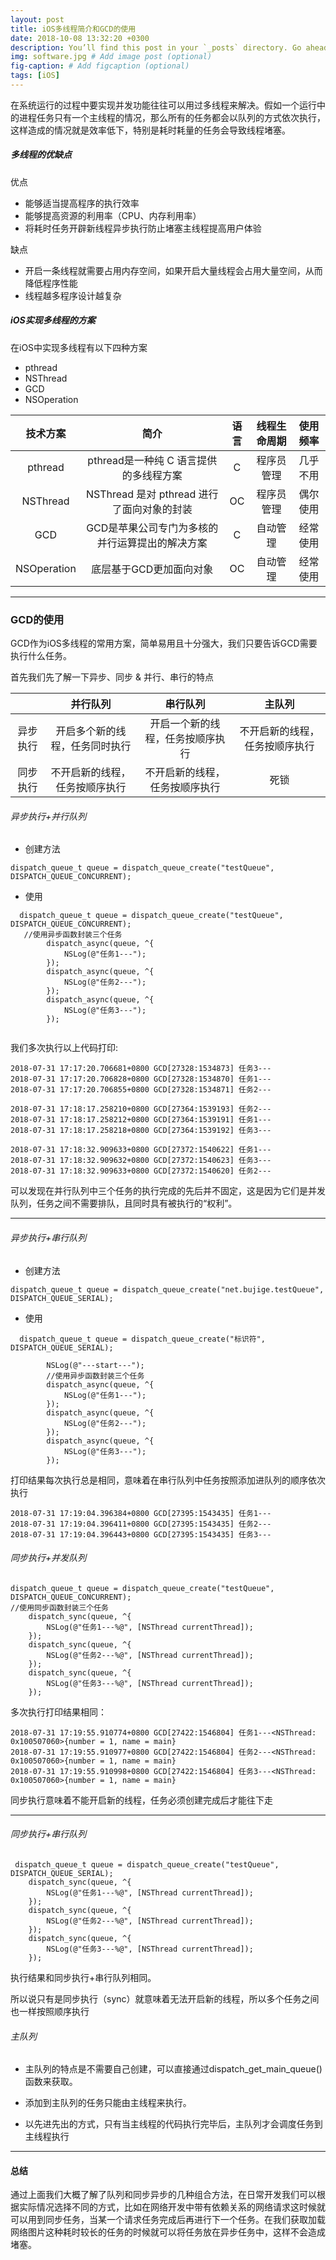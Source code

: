 ```yaml
---
layout: post
title: iOS多线程简介和GCD的使用
date: 2018-10-08 13:32:20 +0300
description: You’ll find this post in your `_posts` directory. Go ahead and edit it and re-build the site to see your changes. # Add post description (optional)
img: software.jpg # Add image post (optional)
fig-caption: # Add figcaption (optional)
tags: [iOS]
---
```




在系统运行的过程中要实现并发功能往往可以用过多线程来解决。假如一个运行中的进程任务只有一个主线程的情况，那么所有的任务都会以队列的方式依次执行，这样造成的情况就是效率低下，特别是耗时耗量的任务会导致线程堵塞。

##### 多线程的优缺点

优点

- 能够适当提高程序的执行效率
- 能够提高资源的利用率（CPU、内存利用率）
- 将耗时任务开辟新线程异步执行防止堵塞主线程提高用户体验

缺点

- 开启一条线程就需要占用内存空间，如果开启大量线程会占用大量空间，从而降低程序性能
- 线程越多程序设计越复杂

##### iOS实现多线程的方案

在iOS中实现多线程有以下四种方案

- pthread
- NSThread
- GCD
- NSOperation

|  技术方案   |                      简介                       | 语言 | 线程生命周期 | 使用频率 |
| :---------: | :---------------------------------------------: | :--: | :----------: | :------: |
|   pthread   |     pthread是一种纯 C 语言提供的多线程方案      |  C   |  程序员管理  | 几乎不用 |
|  NSThread   |   NSThread 是对 pthread 进行了面向对象的封装    |  OC  |  程序员管理  | 偶尔使用 |
|     GCD     | GCD是苹果公司专门为多核的并行运算提出的解决方案 |  C   |   自动管理   | 经常使用 |
| NSOperation |             底层基于GCD更加面向对象             |  OC  |   自动管理   | 经常使用 |

***

### GCD的使用

GCD作为iOS多线程的常用方案，简单易用且十分强大，我们只要告诉GCD需要执行什么任务。

首先我们先了解一下异步、同步 & 并行、串行的特点

|          |            并行队列            |             串行队列             |             主队列             |
| :------: | :----------------------------: | :------------------------------: | :----------------------------: |
| 异步执行 | 开启多个新的线程，任务同时执行 | 开启一个新的线程，任务按顺序执行 | 不开启新的线程，任务按顺序执行 |
| 同步执行 | 不开启新的线程，任务按顺序执行 |  不开启新的线程，任务按顺序执行  |              死锁              |

###### 异步执行+并行队列

- 创建方法

```
dispatch_queue_t queue = dispatch_queue_create("testQueue", DISPATCH_QUEUE_CONCURRENT);
```

- 使用

``` 
  dispatch_queue_t queue = dispatch_queue_create("testQueue", DISPATCH_QUEUE_CONCURRENT);
   //使用异步函数封装三个任务
        dispatch_async(queue, ^{
            NSLog(@"任务1---");
        });
        dispatch_async(queue, ^{
            NSLog(@"任务2---");
        });
        dispatch_async(queue, ^{
            NSLog(@"任务3---");
        });
  
```

我们多次执行以上代码打印:

```
2018-07-31 17:17:20.706681+0800 GCD[27328:1534873] 任务3---
2018-07-31 17:17:20.706828+0800 GCD[27328:1534870] 任务1---
2018-07-31 17:17:20.706855+0800 GCD[27328:1534871] 任务2---
```

```
2018-07-31 17:18:17.258210+0800 GCD[27364:1539193] 任务2---
2018-07-31 17:18:17.258212+0800 GCD[27364:1539191] 任务1---
2018-07-31 17:18:17.258218+0800 GCD[27364:1539192] 任务3---
```

```
2018-07-31 17:18:32.909633+0800 GCD[27372:1540622] 任务1---
2018-07-31 17:18:32.909632+0800 GCD[27372:1540623] 任务3---
2018-07-31 17:18:32.909633+0800 GCD[27372:1540620] 任务2---
```

可以发现在并行队列中三个任务的执行完成的先后并不固定，这是因为它们是并发队列，任务之间不需要排队，且同时具有被执行的“权利”。

***

###### 异步执行+串行队列

- 创建方法

```
dispatch_queue_t queue = dispatch_queue_create("net.bujige.testQueue", DISPATCH_QUEUE_SERIAL);
```

- 使用

```
  dispatch_queue_t queue = dispatch_queue_create("标识符", DISPATCH_QUEUE_SERIAL);
        
        NSLog(@"---start---");
        //使用异步函数封装三个任务
        dispatch_async(queue, ^{
            NSLog(@"任务1---");
        });
        dispatch_async(queue, ^{
            NSLog(@"任务2---");
        });
        dispatch_async(queue, ^{
            NSLog(@"任务3---");
        });
```

打印结果每次执行总是相同，意味着在串行队列中任务按照添加进队列的顺序依次执行

```
2018-07-31 17:19:04.396384+0800 GCD[27395:1543435] 任务1---
2018-07-31 17:19:04.396411+0800 GCD[27395:1543435] 任务2---
2018-07-31 17:19:04.396443+0800 GCD[27395:1543435] 任务3---
```

###### 同步执行+并发队列

```
dispatch_queue_t queue = dispatch_queue_create("testQueue", DISPATCH_QUEUE_CONCURRENT);
//使用同步函数封装三个任务
    dispatch_sync(queue, ^{
        NSLog(@"任务1---%@", [NSThread currentThread]);
    });
    dispatch_sync(queue, ^{
        NSLog(@"任务2---%@", [NSThread currentThread]);
    });
    dispatch_sync(queue, ^{
        NSLog(@"任务3---%@", [NSThread currentThread]);
    });
```

多次执行打印结果相同：

```
2018-07-31 17:19:55.910774+0800 GCD[27422:1546804] 任务1---<NSThread: 0x100507060>{number = 1, name = main}
2018-07-31 17:19:55.910977+0800 GCD[27422:1546804] 任务2---<NSThread: 0x100507060>{number = 1, name = main}
2018-07-31 17:19:55.910998+0800 GCD[27422:1546804] 任务3---<NSThread: 0x100507060>{number = 1, name = main}
```



同步执行意味着不能开启新的线程，任务必须创建完成后才能往下走

***

###### 同步执行+串行队列

```
 dispatch_queue_t queue = dispatch_queue_create("testQueue", DISPATCH_QUEUE_SERIAL);
    dispatch_sync(queue, ^{
        NSLog(@"任务1---%@", [NSThread currentThread]);
    });
    dispatch_sync(queue, ^{
        NSLog(@"任务2---%@", [NSThread currentThread]);
    });
    dispatch_sync(queue, ^{
        NSLog(@"任务3---%@", [NSThread currentThread]);
    });
```

执行结果和同步执行+串行队列相同。

所以说只有是同步执行（sync）就意味着无法开启新的线程，所以多个任务之间也一样按照顺序执行

###### 主队列

- 主队列的特点是不需要自己创建，可以直接通过dispatch_get_main_queue()函数来获取。

- 添加到主队列的任务只能由主线程来执行。

- 以先进先出的方式，只有当主线程的代码执行完毕后，主队列才会调度任务到主线程执行

---



#### 总结

通过上面我们大概了解了队列和同步异步的几种组合方法，在日常开发我们可以根据实际情况选择不同的方式，比如在网络开发中带有依赖关系的网络请求这时候就可以用到同步任务，当某一个请求任务完成后再进行下一个任务。在我们获取加载网络图片这种耗时较长的任务的时候就可以将任务放在异步任务中，这样不会造成堵塞。
